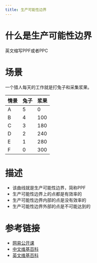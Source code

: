 ```yaml
---
title: 生产可能性边界
---
```

# 什么是生产可能性边界
英文缩写PPF或者PPC
# 场景

一个猎人每天的工作就是打兔子和采集浆果。

情景 | 兔子 | 浆果
---|---|---
A | 5| 0
B | 4| 100
C | 3| 180
D | 2| 240
E | 1| 280
F | 0| 300

<line-smooth-chart :x="[0,1,2,3,4,5]" :y="[300,280,240,180,100,0]" title="生产可能性边界" xname="兔子" yname="浆果"/>

# 描述
- 该曲线就是生产可能性边界，简称PPF
- 生产可能性边界上的点都是有效率的
- 生产可能性边界内部的点是没有效率的
- 生产可能性边界外部的点是不可能达到的

# 参考链接
- [网易公开课](https://open.163.com/movie/2011/11/6/L/M8LHSGLJP_M8LI5EG6L.html)
- [中文维基百科](https://zh.wikipedia.org/wiki/%E7%94%9F%E4%BA%A7%E5%8F%AF%E8%83%BD%E6%80%A7%E6%9B%B2%E7%BA%BF)
- [英文维基百科](https://en.wikipedia.org/wiki/Production%E2%80%93possibility_frontier)